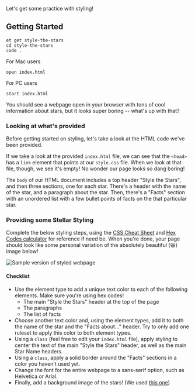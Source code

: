 Let's get some practice with styling!

## Getting Started

```no-highlight
et get style-the-stars
cd style-the-stars
code .
```

For Mac users

```no-highlight
open index.html
```

For PC users

```no-highlight
start index.html
```

You should see a webpage open in your browser with tons of cool information about stars, but it looks super boring -- what's up with that?

### Looking at what's provided

Before getting started on styling, let's take a look at the HTML code we've been provided.

If we take a look at the provided `index.html` file, we can see that the `<head>` has a `link` element that points at our `style.css` file. When we look at that file, though, we see it's empty! No wonder our page looks so dang boring!

The `body` of our HTML document includes a top header "Style the Stars", and then three sections, one for each star. There's a header with the name of the star, and a paragraph about the star. Then, there's a "Facts" section with an unordered list with a few bullet points of facts on the that particular star.

### Providing some Stellar Styling

Complete the below styling steps, using the [CSS Cheat Sheet][css-cheat-sheet] and [Hex Codes calculator][hex-codes] for reference if need be. When you're done, your page should look like some personal variation of the absolutely beautiful (😆) image below!

![Sample version of styled webpage][style-the-stars-sample]

#### Checklist

- Use the element type to add a unique text color to each of the following elements. Make sure you're using hex codes!
  - The main "Style the Stars" header at the top of the page
  - The paragraphs
  - The list of facts
- Choose another text color and, using the element types, add it to both the name of the star and the "Facts about..." header. Try to only add one ruleset to apply this color to both element types.
- Using a `class` (feel free to edit your `index.html` file), apply styling to center the text of the main "Style the Stars" header, as well as the main Star Name headers.
- Using a `class`, apply a solid border around the "Facts" sections in a color you haven't used yet.
- Change the font for the entire webpage to a sans-serif option, such as Helvetica or Arial.
- Finally, add a background image of the stars! (We used [this one][star-background])

[css-cheat-sheet]: http://overapi.com/css
[hex-codes]: https://www.color-hex.com/
[star-background]: https://img.freepik.com/free-vector/space-with-stars-universe-space-infinity-background_78474-99.jpg?size=626&ext=jpg
[style-the-stars-sample]: https://s3.amazonaws.com/horizon-production/images/challenge/style-the-stars/style-the-stars-sample.png
